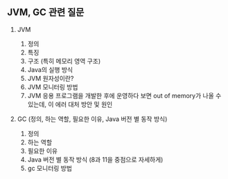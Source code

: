 ## JVM, GC 관련 질문

1. JVM
    1. 정의 
    2. 특징 
    3. 구조 (특히 메모리 영역 구조) 
    4. Java의 실행 방식 
    5. JVM 원자성이란?
    6. JVM 모니터링 방법 
    7. JVM 응용 프로그램을 개발한 후에 운영하다 보면 out of memory가 나올 수 있는데, 이 에러 대처 방안 및 원인
    
2. GC (정의, 하는 역할, 필요한 이유, Java 버전 별 동작 방식)
    1. 정의 
    2. 하는 역할 
    3. 필요한 이유
    4. Java 버전 별 동작 방식 (8과 11을 중점으로 자세하게) 
    5. gc 모니터링 방법
